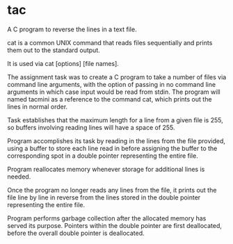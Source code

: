 # tac
A C program to reverse the lines in a text file.

cat is a common UNIX command that reads files sequentially and prints them out to the standard output. 

It is used via cat [options] [file names].

The assignment task was to create a C program to take a number of files via command line arguments, with the option of passing in no command line arguments in which case input would be read from stdin. The program will named tacmini as a reference to the command cat, which prints out the lines in normal order. 

Task establishes that the maximum length for a line from a given file is 255, so buffers involving reading lines will have a space of 255. 

Program accomplishes its task by reading in the lines from the file provided, using a buffer to store each line read in before assigning the buffer to the corresponding spot in a double pointer representing the entire file. 

Program reallocates memory whenever storage for additional lines is needed. 

Once the program no longer reads any lines from the file, it prints out the file line by line in reverse from the lines stored in the double pointer representing the entire file. 

Program performs garbage collection after the allocated memory has served its purpose. Pointers within the double pointer are first deallocated, before the overall double pointer is deallocated. 

